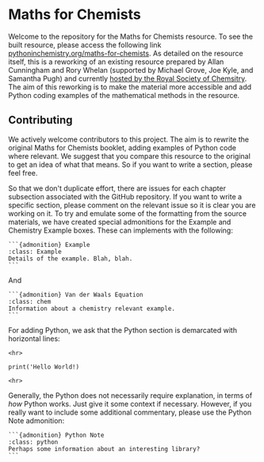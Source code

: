 # Maths for Chemists

Welcome to the repository for the Maths for Chemists resource. 
To see the built resource, please access the following link [pythoninchemistry.org/maths-for-chemists](http://pythoninchemistry.org/maths-for-chemists).
As detailed on the resource itself, this is a reworking of an existing resource prepared by Allan Cunningham and Rory Whelan (supported by Michael Grove, Joe Kyle, and Samantha Pugh) and currently [hosted by the Royal Society of Chemsitry](https://edu.rsc.org/download?ac=15395). 
The aim of this reworking is to make the material more accessible and add Python coding examples of the mathematical methods in the resource. 

## Contributing

We actively welcome contributors to this project. 
The aim is to rewrite the original Maths for Chemists booklet, adding examples of Python code where relevant. 
We suggest that you compare this resource to the original to get an idea of what that means.
So if you want to write a section, please feel free. 

So that we don't duplicate effort, there are issues for each chapter subsection associated with the GitHub repository. 
If you want to write a specific section, please comment on the relevant issue so it is clear you are working on it. 
To try and emulate some of the formatting from the source materials, we have created special admonitions for the Example and Chemistry Example boxes. 
These can implements with the following:

````{markdown}
```{admonition} Example
:class: Example
Details of the example. Blah, blah. 
```
````

And 

````{markdown}
```{admonition} Van der Waals Equation
:class: chem
Information about a chemistry relevant example. 
```
````

For adding Python, we ask that the Python section is demarcated with horizontal lines:

```{markdown}
<hr>

print('Hello World!)

<hr>
```

Generally, the Python does not necessarily require explanation, in terms of *how* Python works. 
Just give it some context if necessary. 
However, if you really want to include some additional commentary, please use the Python Note admonition: 

````{markdown}
```{admonition} Python Note
:class: python
Perhaps some information about an interesting library?
```
````